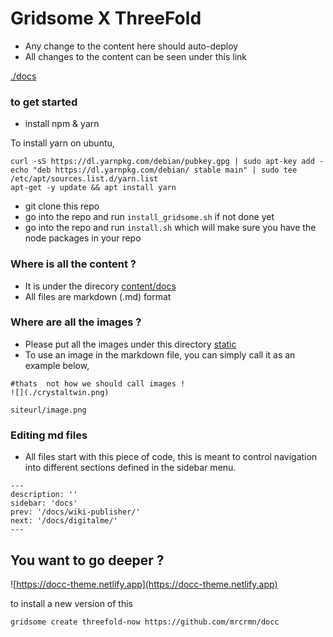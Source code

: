 # Gridsome X ThreeFold

- Any change to the content here should auto-deploy
- All changes to the content can be seen under this link

[./docs](./docs)


### to get started

- install npm & yarn

To install yarn on ubuntu,

```
curl -sS https://dl.yarnpkg.com/debian/pubkey.gpg | sudo apt-key add -
echo "deb https://dl.yarnpkg.com/debian/ stable main" | sudo tee /etc/apt/sources.list.d/yarn.list
apt-get -y update && apt install yarn
```
- git clone this repo
- go into the repo and run ```install_gridsome.sh``` if not done yet
- go into the repo and run ```install.sh``` which will make sure you have the node packages in your repo

### Where is all the content ?

- It is under the direcory [content/docs](content/docs)
- All files are markdown (.md) format

### Where are all the images ?

- Please put all the images under this directory [static](static)
- To use an image in the markdown file, you can simply call it as an example below,

```
#thats  not how we should call images !
![](./crystaltwin.png)

siteurl/image.png
```
### Editing md files

- All files start with this piece of code, this is meant to control navigation into different sections defined in the sidebar menu.
```
---
description: ''
sidebar: 'docs'
prev: '/docs/wiki-publisher/'
next: '/docs/digitalme/'
---
```
## You want to go deeper ?

![https://docc-theme.netlify.app](https://docc-theme.netlify.app)


to install a new version of this

```
gridsome create threefold-now https://github.com/mrcrmn/docc
```

